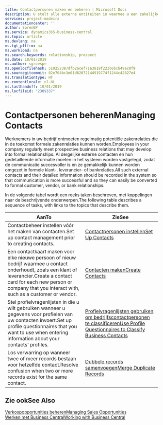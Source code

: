 ```yaml
---
title: Contactpersonen maken en beheren | Microsoft Docs
description: U stelt alle externe entiteiten in waarmee u een zakelijke relatie hebt (zoals prospects, klanten, leveranciers en consultants) als contacten.
services: project-madeira
documentationcenter: ''
author: SorenGP
ms.service: dynamics365-business-central
ms.topic: article
ms.devlang: na
ms.tgt_pltfrm: na
ms.workload: na
ms.search.keywords: relationship, prospect
ms.date: 10/01/2019
ms.author: sgroespe
ms.openlocfilehash: 510252387dfb2acef7163819f223b6bcb49ac0f9
ms.sourcegitcommit: 02e704bc3e01d62072144919774f1244c42827e4
ms.translationtype: HT
ms.contentlocale: nl-NL
ms.lasthandoff: 10/01/2019
ms.locfileid: "2309337"
---
```

# <a name="managing-contacts"></a><span data-ttu-id="9008d-103">Contactpersonen beheren</span><span class="sxs-lookup"><span data-stu-id="9008d-103">Managing Contacts</span></span>
<span data-ttu-id="9008d-104">Werknemers in uw bedrijf ontmoeten regelmatig potentiële zakenrelaties die in de toekomst formele zakenrelaties kunnen worden.</span><span class="sxs-lookup"><span data-stu-id="9008d-104">Employees in your company regularly meet prospective business relations that may develop into formal relationships.</span></span> <span data-ttu-id="9008d-105">Al dergelijke externe contacten en hun gedetailleerde informatie moeten in het systeem worden vastgelegd, zodat de communicatie succesvoller is en ze gemakkelijk kunnen worden omgezet in formele klant-, leverancier- of bankrelaties.</span><span class="sxs-lookup"><span data-stu-id="9008d-105">All such external contacts and their detailed information should be recorded in the system so that communication is more successful and so they can easily be converted to formal customer, vendor, or bank relationships.</span></span>

<span data-ttu-id="9008d-106">In de volgende tabel wordt een reeks taken beschreven, met koppelingen naar de beschrijvende onderwerpen.</span><span class="sxs-lookup"><span data-stu-id="9008d-106">The following table describes a sequence of tasks, with links to the topics that describe them.</span></span>

| <span data-ttu-id="9008d-107">Aan</span><span class="sxs-lookup"><span data-stu-id="9008d-107">To</span></span> | <span data-ttu-id="9008d-108">Zie</span><span class="sxs-lookup"><span data-stu-id="9008d-108">See</span></span> |
| --- | --- |
| <span data-ttu-id="9008d-109">Contactbeheer instellen vóór het maken van contacten.</span><span class="sxs-lookup"><span data-stu-id="9008d-109">Set up contact management prior to creating contacts.</span></span> |[<span data-ttu-id="9008d-110">Contactpersonen instellen</span><span class="sxs-lookup"><span data-stu-id="9008d-110">Set Up Contacts</span></span>](marketing-setup-contacts.md) |
| <span data-ttu-id="9008d-111">Een contactkaart maken voor elke nieuwe persoon of nieuw bedrijf waarmee u contact onderhoudt, zoals een klant of leverancier.</span><span class="sxs-lookup"><span data-stu-id="9008d-111">Create a contact card for each new person or company that you interact with, such as a customer or vendor.</span></span> |[<span data-ttu-id="9008d-112">Contacten maken</span><span class="sxs-lookup"><span data-stu-id="9008d-112">Create Contacts</span></span>](marketing-create-contact-companies.md) |
|<span data-ttu-id="9008d-113">Stel profielvragenlijsten in die u wilt gebruiken wanneer u gegevens voor profielen van uw contacten invoert.</span><span class="sxs-lookup"><span data-stu-id="9008d-113">Set up profile questionnaires that you want to use when entering information about your contacts' profiles.</span></span>|[<span data-ttu-id="9008d-114">Profielvragenlijsten gebruiken om bedrijfscontactpersonen te classificeren</span><span class="sxs-lookup"><span data-stu-id="9008d-114">Use Profile Questionnaires to Classify Business Contacts</span></span>](marketing-create-contact-profile-questionnaire.md)|
|<span data-ttu-id="9008d-115">Los verwarring op wanneer twee of meer records bestaan voor hetzelfde contact.</span><span class="sxs-lookup"><span data-stu-id="9008d-115">Resolve confusion when two or more records exist for the same contact.</span></span>|[<span data-ttu-id="9008d-116">Dubbele records samenvoegen</span><span class="sxs-lookup"><span data-stu-id="9008d-116">Merge Duplicate Records</span></span>](sales-how-merge-duplicate-records.md)|

## <a name="see-also"></a><span data-ttu-id="9008d-117">Zie ook</span><span class="sxs-lookup"><span data-stu-id="9008d-117">See Also</span></span>
[<span data-ttu-id="9008d-118">Verkoopopportunities beheren</span><span class="sxs-lookup"><span data-stu-id="9008d-118">Managing Sales Opportunities</span></span>](marketing-manage-sales-opportunities.md)  
[<span data-ttu-id="9008d-119">Werken met Business Central</span><span class="sxs-lookup"><span data-stu-id="9008d-119">Working with Business Central</span></span>](ui-work-product.md)  

